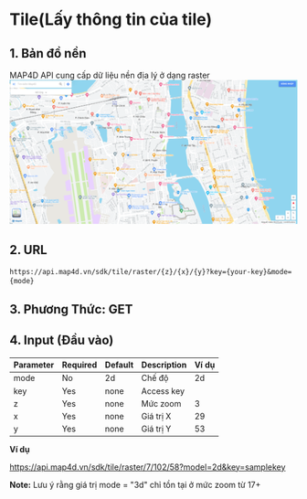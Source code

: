 
# Tile(Lấy thông tin của tile)
## 1. Bản đồ nền
MAP4D API cung cấp dữ liệu nền địa lý ở dạng raster
[![Tile](../resources/tile.png)](https://map4d.vn)

## 2. URL
```
https://api.map4d.vn/sdk/tile/raster/{z}/{x}/{y}?key={your-key}&mode={mode}
```
## 3. Phương Thức: GET
## 4. Input (Đầu vào)
| Parameter     |Required | Default  | Description |Ví dụ| 
|---------------|---------|----------|------------ |-----|
| mode          |No       | 2d       | Chế độ      |2d   |
| key           |Yes      | none     | Access key  |     |
| z             |Yes      | none     | Mức zoom    |3    |
| x             |Yes      | none     | Giá trị X   |29   |
| y             |Yes      | none     | Giá trị Y   |53   |

**Ví dụ**

https://api.map4d.vn/sdk/tile/raster/7/102/58?model=2d&key=samplekey


**Note:** Lưu ý rằng giá trị mode = "3d" chỉ tồn tại ở mức zoom từ 17+
